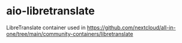 # aio-libretranslate
LibreTranslate container used in https://github.com/nextcloud/all-in-one/tree/main/community-containers/libretranslate
